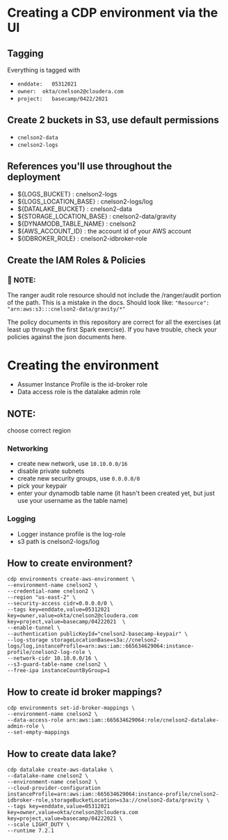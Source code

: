 # Creating a CDP environment via the UI

## Tagging
Everything is tagged with 

* `enddate:   05312021`
* `owner:  okta/cnelson2@cloudera.com`
* `project:   basecamp/0422/2021`

## Create 2 buckets in S3, use default permissions
* `cnelson2-data`
* `cnelson2-logs`

## References you'll use throughout the deployment
* ${LOGS_BUCKET} : cnelson2-logs
* ${LOGS_LOCATION_BASE} : cnelson2-logs/log
* ${DATALAKE_BUCKET} : cnelson2-data
* ${STORAGE_LOCATION_BASE} : cnelson2-data/gravity
* ${DYNAMODB_TABLE_NAME} : cnelson2
* ${AWS_ACCOUNT_ID} : the account id of your AWS account
* ${IDBROKER_ROLE} : cnelson2-idbroker-role

## Create the IAM Roles & Policies

### &#x1F534; NOTE:  
The ranger audit role resource should not include the /ranger/audit portion of the path.  This is a mistake in the docs.
Should look like:
`"Resource": "arn:aws:s3:::cnelson2-data/gravity/*"`

The policy documents in this repository are correct for all the exercises (at least up through the first Spark exercise).  If you have trouble, check your policies against the json documents here.


# Creating the environment

* Assumer Instance Profile is the id-broker role
* Data access role is the datalake admin role

## NOTE:
choose correct region

### Networking
* create new network, use `10.10.0.0/16`
* disable private subnets
* create new security groups, use `0.0.0.0/0`
* pick your keypair
* enter your dynamodb table name (it hasn't been created yet, but just use your username as the table name)

### Logging
* Logger instance profile is the log-role
* s3 path is cnelson2-logs/log

## How to create environment?
```
cdp environments create-aws-environment \
--environment-name cnelson2 \
--credential-name cnelson2 \
--region "us-east-2" \
--security-access cidr=0.0.0.0/0 \
--tags key=enddate,value=05312021 key=owner,value=okta/cnelson2@cloudera.com key=project,value=basecamp/04222021  \
--enable-tunnel \
--authentication publicKeyId="cnelson2-basecamp-keypair" \
--log-storage storageLocationBase=s3a://cnelson2-logs/log,instanceProfile=arn:aws:iam::665634629064:instance-profile/cnelson2-log-role \
--network-cidr 10.10.0.0/16 \
--s3-guard-table-name cnelson2 \
--free-ipa instanceCountByGroup=1 
```


## How to create id broker mappings?
```
cdp environments set-id-broker-mappings \
--environment-name cnelson2 \
--data-access-role arn:aws:iam::665634629064:role/cnelson2-datalake-admin-role \
--set-empty-mappings 
```


## How to create data lake?
```
cdp datalake create-aws-datalake \
--datalake-name cnelson2 \
--environment-name cnelson2 \
--cloud-provider-configuration instanceProfile=arn:aws:iam::665634629064:instance-profile/cnelson2-idbroker-role,storageBucketLocation=s3a://cnelson2-data/gravity \
--tags key=enddate,value=05312021 key=owner,value=okta/cnelson2@cloudera.com key=project,value=basecamp/04222021 \
--scale LIGHT_DUTY \
--runtime 7.2.1 
```
